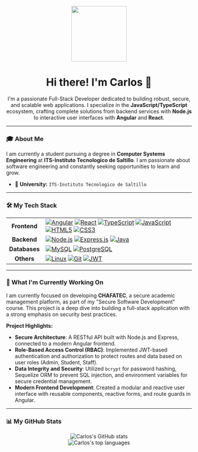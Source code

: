 <div align="center">
  <img src="https://media.giphy.com/media/v1.Y2lkPTc5MGI3NjExa2s0bWN6dWN6cm84ZDJ4ZzRzZzRzZzRzZzRzZzRzZzRzZzRz/L1R1tvI9svkIWwpYgr/giphy.gif" width="150">
  <h1>Hi there! I'm Carlos 👋</h1>
</div>

<p align="center">
  I'm a passionate Full-Stack Developer dedicated to building robust, secure, and scalable web applications. I specialize in the <strong>JavaScript/TypeScript</strong> ecosystem, crafting complete solutions from backend services with <strong>Node.js</strong> to interactive user interfaces with <strong>Angular</strong> and <strong>React</strong>.
</p>

---

### 🎓 About Me

I am currently a student pursuing a degree in **Computer Systems Engineering** at **ITS-Instituto Tecnologico de Saltillo**. I am passionate about software engineering and constantly seeking opportunities to learn and grow.

-   🏫 **University:** `ITS-Instituto Tecnologico de Saltillo `

---

### 🛠️ My Tech Stack

<table>
  <tr>
    <td align="center"><strong>Frontend</strong></td>
    <td>
      <a href="https://angular.io" target="_blank" rel="noreferrer"><img src="https://img.shields.io/badge/Angular-DD0031?style=for-the-badge&logo=angular&logoColor=white" alt="Angular"></a>
      <a href="https://reactjs.org/" target="_blank" rel="noreferrer"><img src="https://img.shields.io/badge/React-20232A?style=for-the-badge&logo=react&logoColor=61DAFB" alt="React"></a>
      <a href="https://www.typescriptlang.org/" target="_blank" rel="noreferrer"><img src="https://img.shields.io/badge/TypeScript-3178C6?style=for-the-badge&logo=typescript&logoColor=white" alt="TypeScript"></a>
      <a href="https://developer.mozilla.org/en-US/docs/Web/JavaScript" target="_blank" rel="noreferrer"><img src="https://img.shields.io/badge/JavaScript-F7DF1E?style=for-the-badge&logo=javascript&logoColor=black" alt="JavaScript"></a>
      <a href="https://developer.mozilla.org/en-US/docs/Web/HTML" target="_blank" rel="noreferrer"><img src="https://img.shields.io/badge/HTML5-E34F26?style=for-the-badge&logo=html5&logoColor=white" alt="HTML5"></a>
      <a href="https://developer.mozilla.org/en-US/docs/Web/CSS" target="_blank" rel="noreferrer"><img src="https://img.shields.io/badge/CSS3-1572B6?style=for-the-badge&logo=css3&logoColor=white" alt="CSS3"></a>
    </td>
  </tr>
  <tr>
    <td align="center"><strong>Backend</strong></td>
    <td>
      <a href="https://nodejs.org" target="_blank" rel="noreferrer"><img src="https://img.shields.io/badge/Node.js-339933?style=for-the-badge&logo=nodedotjs&logoColor=white" alt="Node.js"></a>
      <a href="https://expressjs.com" target="_blank" rel="noreferrer"><img src="https://img.shields.io/badge/Express.js-000000?style=for-the-badge&logo=express&logoColor=white" alt="Express.js"></a>
      <a href="https://www.java.com" target="_blank" rel="noreferrer"><img src="https://img.shields.io/badge/Java-ED8B00?style=for-the-badge&logo=openjdk&logoColor=white" alt="Java"></a>
    </td>
  </tr>
  <tr>
    <td align="center"><strong>Databases</strong></td>
    <td>
      <a href="https://www.mysql.com/" target="_blank" rel="noreferrer"><img src="https://img.shields.io/badge/MySQL-4479A1?style=for-the-badge&logo=mysql&logoColor=white" alt="MySQL"></a>
      <a href="https://www.postgresql.org" target="_blank" rel="noreferrer"><img src="https://img.shields.io/badge/PostgreSQL-4169E1?style=for-the-badge&logo=postgresql&logoColor=white" alt="PostgreSQL"></a>
    </td>
  </tr>
  <tr>
    <td align="center"><strong>Others</strong></td>
    <td>
      <a href="https://www.linux.org/" target="_blank" rel="noreferrer"><img src="https://img.shields.io/badge/Linux-FCC624?style=for-the-badge&logo=linux&logoColor=black" alt="Linux"></a>
      <a href="https://git-scm.com/" target="_blank" rel="noreferrer"><img src="https://img.shields.io/badge/Git-F05032?style=for-the-badge&logo=git&logoColor=white" alt="Git"></a>
      <a href="https://jwt.io" target="_blank" rel="noreferrer"><img src="https://img.shields.io/badge/JWT-000000?style=for-the-badge&logo=jsonwebtokens&logoColor=white" alt="JWT"></a>
    </td>
  </tr>
</table>

---

### 🚀 What I'm Currently Working On

I am currently focused on developing **CHAFATEC**, a secure academic management platform, as part of my "Secure Software Development" course. This project is a deep dive into building a full-stack application with a strong emphasis on security best practices.

**Project Highlights:**
-   **Secure Architecture**: A RESTful API built with Node.js and Express, connected to a modern Angular frontend.
-   **Role-Based Access Control (RBAC)**: Implemented JWT-based authentication and authorization to protect routes and data based on user roles (Admin, Student, Staff).
-   **Data Integrity and Security**: Utilized `bcrypt` for password hashing, Sequelize ORM to prevent SQL injection, and environment variables for secure credential management.
-   **Modern Frontend Development**: Created a modular and reactive user interface with reusable components, reactive forms, and route guards in Angular.

---

### 📊 My GitHub Stats

<p align="center">
  <!-- Replace 'TU-USUARIO-DE-GITHUB' with your actual GitHub username -->
  <img src="https://github-readme-stats.vercel.app/api?username=CarlosDevxb&show_icons=true&theme=dracula&include_all_commits=true&count_private=true" alt="Carlos's GitHub stats"/>
  <br/>
  <img src="https://github-readme-stats.vercel.app/api/top-langs/?username=CarlosDevxb&layout=compact&langs_count=8&theme=dracula" alt="Carlos's top languages"/>
</p>



